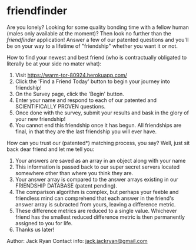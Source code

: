 # friendfinder

Are you lonely? Looking for some quality bonding time with a fellow human (males only available at the moment)?
Then look no further than the *friendfinder* application!
Answer a few of our patented questions and you'll be on your way to a lifetime of "friendship" whether you want it or not. 

How to find your newest and best friend (who is contractually obligated to literally be at your side no mater what):

1. Visit https://warm-tor-80924.herokuapp.com/
2. Click the 'Find a Friend Today' button to begin your journey into friendship!
3. On the Survey page, click the 'Begin' button.
4. Enter your name and respond to each of our patented and SCIENTIFICALLY PROVEN questions. 
5. Once done with the survey, submit your results and bask in the glory of your new friendship!
6. You cannot end this friendship once it has begun. All friendships are final, in that they are the last friendship you will ever have.

How can you trust our (patented*) matching process, you say? Well, just sit back dear friend and let me tell you:

1. Your answers are saved as an array in an object along with your name
2. This information is passed back to our super secret servers located somewhere other than where you think they are.
3. Your answer array is compared to the answer arrays existing in our FRIENDSHIP DATABASE (patent pending).
4. The comparison algorithm is complex, but perhaps your feeble and friendless mind can comprehend that each answer in the friend's answer array is subracted from yours, leaving a difference metric. 
5. These difference metrics are reduced to a single value. Whichever friend has the smallest reduced difference metric is then permanently assigned to you for life. 
6. Thanks us later!

Author: Jack Ryan 
Contact info: jack.jackryan@gmail.com

